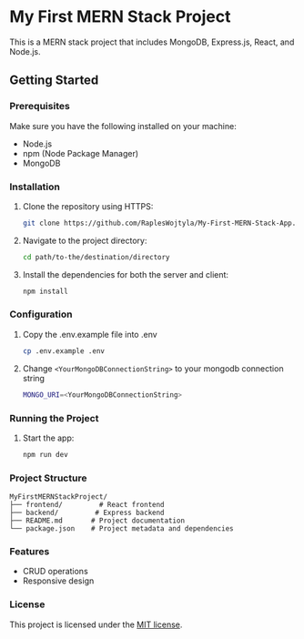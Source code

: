 # My First MERN Stack Project

This is a MERN stack project that includes MongoDB, Express.js, React, and Node.js.

## Getting Started

### Prerequisites

Make sure you have the following installed on your machine:
- Node.js
- npm (Node Package Manager)
- MongoDB

### Installation

1. Clone the repository using HTTPS:
    ```bash
    git clone https://github.com/RaplesWojtyla/My-First-MERN-Stack-App.git
    ```
2. Navigate to the project directory:
    ```bash
    cd path/to-the/destination/directory
    ```
3. Install the dependencies for both the server and client:
    ```bash
    npm install
    ```

### Configuration
1. Copy the .env.example file into .env
   ```bash
   cp .env.example .env
   ```
2. Change ```<YourMongoDBConnectionString>``` to your mongodb connection string
   ```bash
   MONGO_URI=<YourMongoDBConnectionString>
   ```
### Running the Project

1. Start the app:
    ```bash
    npm run dev
    ```

### Project Structure

```
MyFirstMERNStackProject/
├── frontend/         # React frontend
├── backend/         # Express backend
├── README.md       # Project documentation
└── package.json    # Project metadata and dependencies
```

### Features

- CRUD operations
- Responsive design

### License

This project is licensed under the [MIT license](https://opensource.org/licenses/MIT).
